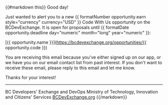 {{#markdown this}}
Good day!

Just wanted to alert you to a new {{ formatNumber opportunity.earn style="currency" currency="USD" }} Code With Us opportunity on the BCDevExchange. It is open for proposals until {{ formatDate opportunity.deadline day="numeric" month="long" year="numeric" }}:

[{{ opportunity.name }}](https://bcdevexchange.org/opportunities/{{ opportunity.code }})

You are receiving this email because you've either signed up on our app, or we have you on our email contact list from past interest. If you don't want to receive these email, please reply to this email and let me know.

Thanks for your interest!

-----------------------------
BC Developers' Exchange and DevOps
Ministry of Technology, Innovation and Citizens' Services
[BCDevExchange.org](http://bcdevexchange.org)
{{/markdown}}